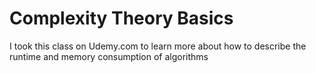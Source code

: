 # Complexity Theory Basics

I took this class on Udemy.com to learn more about how to describe the runtime and memory consumption of algorithms
